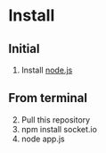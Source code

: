 # Install

## Initial
1. Install [node.js](http://nodejs.org/download/)

## From terminal
2. Pull this repository
3. npm install socket.io
4. node app.js
